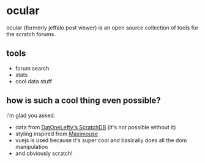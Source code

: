 # ocular
ocular (formerly jeffalo post viewer) is an open source collection of tools for the scratch forums.

## tools
- forum search
- stats
- cool data stuff

## how is such a cool thing even possible?
i'm glad you asked. 
- data from [DatOneLefty's ScratchDB](https://scratchdb.lefty.one/) (it's not possible without it)
- styling inspired from [Maximouse](https://scratch.mit.edu/users/Maximouse)
- vuejs is used because it's super cool and basically does all the dom manipulation
- and obviously scratch!